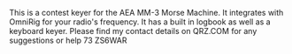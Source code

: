 This is a contest keyer for the AEA MM-3 Morse Machine. It integrates with OmniRig for your radio's frequency. It has a built in logbook as well as a keyboard keyer. 
Please find my contact details on QRZ.COM for any suggestions or help
73
ZS6WAR
